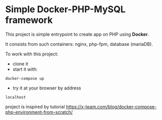 # Simple Docker-PHP-MySQL framework

This project is simple entrypoint to create app on PHP using **Docker**.

It consists from such containers: nginx, php-fpm, database (mariaDB).

To work with this project:
- clone it
- start it with:
```
docker-compose up
```
    
-  try it at your browser by address
```
localhost
```

project is inspired by tutorial  https://x-team.com/blog/docker-compose-php-environment-from-scratch/
